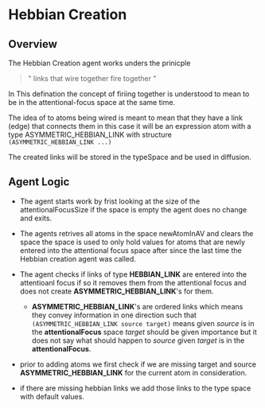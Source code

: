 # Hebbian Creation

## Overview

The Hebbian Creation agent works unders the prinicple
> " links that wire together fire together "

In This defination the concept of firiing together is understood to mean to be 
in the attentional-focus space at the same time.

The idea of to atoms being wired is meant to mean that they have a link (edge)
that connects them in this case it will be an expression atom with a type
ASYMMETRIC_HEBBIAN_LINK with structure 
` (ASYMMETRIC_HEBBIAN_LINK ...) `

The created links will be stored in the typeSpace and be used in diffusion.

## Agent Logic

- The agent starts work by frist looking at the size of the attentionalFocusSize
if the space is empty the agent does no change and exits. 

- The agents retrives all atoms in the space newAtomInAV and clears the space
the space is used to only hold values for atoms that are newly entered into the 
attentional focus space after since the last time the Hebbian creation agent was
called.

- The agent checks if links of type **HEBBIAN_LINK** are entered into the attentioanl focus
if so it removes them from the attentional focus and does not create **ASYMMETRIC_HEBBIAN_LINK**'s
for them.

    - **ASYMMETRIC_HEBBIAN_LINK**'s are ordered links which means they convey information
      in one direction such that `(ASYMMETRIC_HEBBIAN_LINK source target)` means
      given *source* is in the **attentionalFocus** space *target* should be given 
      importance but it does not say what should happen to *source* given *target* 
      is in the **attentionalFocus**.

- prior to adding atoms we first check if we are missing target and source 
**ASYMMETRIC_HEBBIAN_LINK** for the current atom in consideration.

- if there are missing hebbian links we add those links to the type space with
default values.


